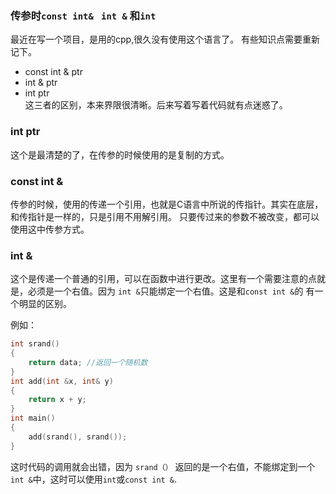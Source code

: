 ### 传参时`const int&`   ` int &` 和`int`
最近在写一个项目，是用的cpp,很久没有使用这个语言了。
有些知识点需要重新记下。
*  const int & ptr
*  int & ptr
*  int ptr <br>
这三者的区别，本来界限很清晰。后来写着写着代码就有点迷惑了。
### int ptr
这个是最清楚的了，在传参的时候使用的是复制的方式。
### const int &
传参的时候，使用的传递一个引用，也就是C语言中所说的传指针。其实在底层，和传指针是一样的，只是引用不用解引用。
只要传过来的参数不被改变，都可以使用这中传参方式。
### int &
这个是传递一个普通的引用，可以在函数中进行更改。这里有一个需要注意的点就是，必须是一个右值。因为 `int &`只能绑定一个右值。这是和`const int &`的 有一个明显的区别。
 
例如：
```cpp
int srand()
{
    return data; //返回一个随机数
}
int add(int &x, int& y)
{
    return x + y;
}
int main()
{
    add(srand(), srand());
}
```
这时代码的调用就会出错，因为 `srand（）` 返回的是一个右值，不能绑定到一个`int &`中，这时可以使用`int`或`const int &`.
